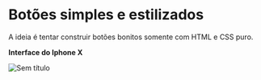 # Botões simples e estilizados

A ideia é tentar construir botões bonitos somente com HTML e CSS puro.

**Interface do Iphone X**

![Sem título](https://user-images.githubusercontent.com/86536293/124369119-ddab3480-dc3e-11eb-9a94-229fd9fbebc0.png)

